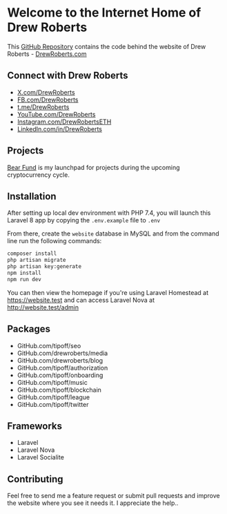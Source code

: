 # Welcome to the Internet Home of Drew Roberts

This [GitHub Repository](https://github.com/drewroberts/website) contains the code behind the website of Drew Roberts - [DrewRoberts.com](https://drewroberts.com "Drew Roberts")

## Connect with Drew Roberts

- [X.com/DrewRoberts](https://X.com/DrewRoberts)
- [FB.com/DrewRoberts](https://facebook.com/DrewRoberts)
- [t.me/DrewRoberts](https://t.me/DrewRoberts)
- [YouTube.com/DrewRoberts](https://youtube.com/DrewRoberts)
- [Instagram.com/DrewRobertsETH](https://instagram.com/DrewRobertsETH)
- [LinkedIn.com/in/DrewRoberts](https://linkedin.com/in/DrewRoberts)

## Projects

[Bear Fund](https://t.me/BearFund) is my launchpad for projects during the upcoming cryptocurrency cycle.

## Installation

After setting up local dev environment with PHP 7.4, you will launch this Laravel 8 app by copying the ``.env.example`` file to ``.env``

From there, create the ``website`` database in MySQL and from the command line run the following commands:

```bash
composer install
php artisan migrate
php artisan key:generate
npm install
npm run dev
```

You can then view the homepage if you're using Laravel Homestead at https://website.test and can access Laravel Nova at http://website.test/admin

## Packages

- GitHub.com/tipoff/seo
- GitHub.com/drewroberts/media
- GitHub.com/drewroberts/blog
- GitHub.com/tipoff/authorization
- GitHub.com/tipoff/onboarding
- GitHub.com/tipoff/music
- GitHub.com/tipoff/blockchain 
- GitHub.com/tipoff/league 
- GitHub.com/tipoff/twitter 

## Frameworks

- Laravel
- Laravel Nova
- Laravel Socialite

## Contributing

Feel free to send me a feature request or submit pull requests and improve the website where you see it needs it. I appreciate the help..